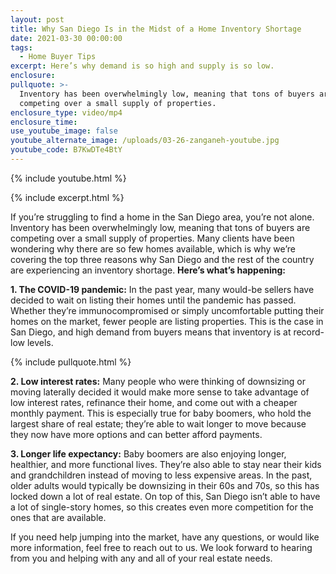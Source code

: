 ```yaml
---
layout: post
title: Why San Diego Is in the Midst of a Home Inventory Shortage
date: 2021-03-30 00:00:00
tags:
  - Home Buyer Tips
excerpt: Here’s why demand is so high and supply is so low.
enclosure:
pullquote: >-
  Inventory has been overwhelmingly low, meaning that tons of buyers are
  competing over a small supply of properties.
enclosure_type: video/mp4
enclosure_time:
use_youtube_image: false
youtube_alternate_image: /uploads/03-26-zanganeh-youtube.jpg
youtube_code: B7KwDTe4BtY
---
```

{% include youtube.html %}

{% include excerpt.html %}

If you’re struggling to find a home in the San Diego area, you’re not alone. Inventory has been overwhelmingly low, meaning that tons of buyers are competing over a small supply of properties. Many clients have been wondering why there are so few homes available, which is why we’re covering the top three reasons why San Diego and the rest of the country are experiencing an inventory shortage. **Here’s what’s happening:**

**1\. The COVID-19 pandemic:** In the past year, many would-be sellers have decided to wait on listing their homes until the pandemic has passed. Whether they’re immunocompromised or simply uncomfortable putting their homes on the market, fewer people are listing properties. This is the case in San Diego, and high demand from buyers means that inventory is at record-low levels.

{% include pullquote.html %}

**2\. Low interest rates:** Many people who were thinking of downsizing or moving laterally decided it would make more sense to take advantage of low interest rates, refinance their home, and come out with a cheaper monthly payment. This is especially true for baby boomers, who hold the largest share of real estate; they’re able to wait longer to move because they now have more options and can better afford payments.

**3\. Longer life expectancy:** Baby boomers are also enjoying longer, healthier, and more functional lives. They’re also able to stay near their kids and grandchildren instead of moving to less expensive areas. In the past, older adults would typically be downsizing in their 60s and 70s, so this has locked down a lot of real estate. On top of this, San Diego isn’t able to have a lot of single-story homes, so this creates even more competition for the ones that are available.

If you need help jumping into the market, have any questions, or would like more information, feel free to reach out to us. We look forward to hearing from you and helping with any and all of your real estate needs.
